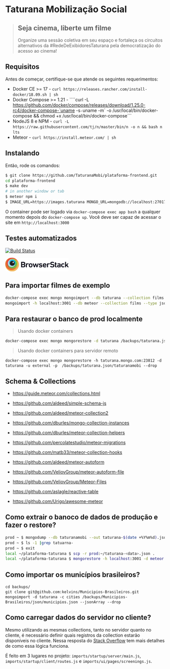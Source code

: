 # Taturana Mobilização Social

> ## Seja cinema, liberte um filme
>
> Organize uma sessão coletiva em seu espaço e fortaleça os circuitos alternativos da #RedeDeExibidoresTaturana pela democratização do acesso ao cinema!

## Requisitos

Antes de começar, certifique-se que atende os seguintes requerimentos:

* Docker CE >= 17 - ```curl https://releases.rancher.com/install-docker/18.09.sh | sh```
* Docker Compose >= 1.21 - ````curl -L https://github.com/docker/compose/releases/download/1.25.0-rc4/docker-compose-`uname -s`-`uname -m` -o /usr/local/bin/docker-compose && chmod +x /usr/local/bin/docker-compose```
* NodeJS 8 e NPM  - ```curl -L https://raw.githubusercontent.com/tj/n/master/bin/n -o n && bash n lts```
* Meteor - ```curl https://install.meteor.com/ | sh```

## Instalando

Então, rode os comandos:

```bash
$ git clone https://github.com/TaturanaMobi/plataforma-frontend.git
cd plataforma-frontend
$ make dev
# in another window or tab
$ meteor npm i
$ IMAGE_URL=https://images.taturana MONGO_URL=mongodb://localhost:27017/taturana MAIL_URL=smtp://fake-smtp:1025 WORKER=1 meteor --settings ./settings.json
```

O container pode ser logado via `docker-compose exec app bash` a qualquer momento depois do `docker-compose up`.
Você deve ser capaz de acessar o site em `http://localhost:3000`

## Testes automatizados
[![Build Status](https://travis-ci.org/TaturanaMobi/plataforma-frontend.svg?branch=develop)](https://travis-ci.org/TaturanaMobi/plataforma-frontend)

<img src="./public/Browserstack-logo@2x.png" alt="BrowserStack Logo" width="200">

## Para importar filmes de exemplo

```bash
docker-compose exec mongo mongoimport --db taturana --collection films --type json --file /backup/taturana-films.json
mongoimport -h localhost:3001 --db meteor --collection films --type json --file ./backup/taturana-films.json
```

## Para restaurar o banco de prod localmente

> Usando docker containers

```bash
docker-compose exec mongo mongorestore -d taturana /backups/taturana.json/taturanamobi --drop
```

> Usando docker containers para servidor remoto

```
docker-compose exec mongo mongorestore -h taturana.mongo.com:23812 -d taturana -u external -p  /backups/taturana.json/taturanamobi --drop
```

## Schema & Collections

* https://guide.meteor.com/collections.html
* https://github.com/aldeed/simple-schema-js
* https://github.com/aldeed/meteor-collection2
* https://github.com/dburles/mongo-collection-instances
* https://github.com/dburles/meteor-collection-helpers
* https://github.com/percolatestudio/meteor-migrations
* https://github.com/matb33/meteor-collection-hooks

* https://github.com/aldeed/meteor-autoform
* https://github.com/VeliovGroup/meteor-autoform-file
* https://github.com/VeliovGroup/Meteor-Files

* https://github.com/aslagle/reactive-table
* https://github.com/Urigo/awesome-meteor

## Como extrair o banoco de dados de produção e fazer o restore?

```bash
prod ~ $ mongodump --db taturanamobi --out taturana-$(date +%Y%m%d).json
prod ~ $ ls -1 |grep tatuarna-
prod ~ $ exit
local ~/plataforma-taturana $ scp -r prod:~/taturana-<data>.json .
local ~/plataforma-taturana $ mongorestore -h localhost:3001 -d meteor taturana-<data>.json/taturanamobi --drop
```

## Como importar os municípios brasileiros?

```
cd backups/
git clone git@github.com:kelvins/Municipios-Brasileiros.git
mongoimport -d taturana -c cities /backups/Municipios-Brasileiros/json/municipios.json --jsonArray --drop
```

## Como carregar dados do servidor no cliente?

Mesmo utilizando as mesmas collections, tanto no servidor quanto no cliente, é necessário definir quais registros da collection estarão disponíveis no cliente.
Nessa resposta do [Stack Overflow](https://stackoverflow.com/a/21853298/397927) tem mais detalhes de como essa lógica funciona.

É feito em 3 lugares no projeto: ```imports/startup/server/main.js```, ```imports/startup/client/routes.js``` e ```imports/ui/pages/screenings.js```.